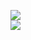 [![](https://img.shields.io/badge/Made%20With-Github%20Spray-lightgrey.svg?style=for-the-badge&logo=github)](https://github.com/Annihil/github-spray#11544)  
[![](https://i.imgur.com/2DrTn0Z.gif)](https://github.com/Annihil/github-spray)